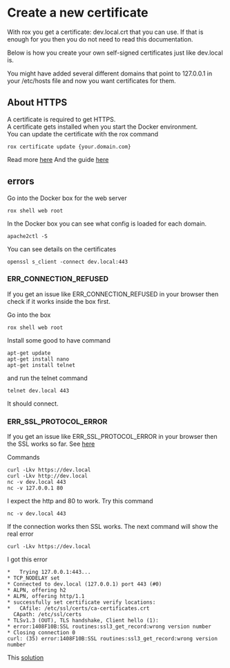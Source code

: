 # Create a new certificate

With rox you get a certificate: dev.local.crt that you can use.
If that is enough for you then you do not need to read this documentation.

Below is how you create your own self-signed certificates just like dev.local is.

You might have added several different domains that point to 127.0.0.1 in your /etc/hosts file and now you want certificates for them.

## About HTTPS
A certificate is required to get HTTPS.  
A certificate gets installed when you start the Docker environment.  
You can update the certificate with the rox command  

```
rox certificate update {your.domain.com} 
```

Read more [here](https://www.labeightyfour.com/2019/07/27/generate-keys-in-openssl-using-configuration-file/)
And the guide [here](https://www.charzam.com/?p=1455)

## errors

Go into the Docker box for the web server
```
rox shell web root 
```

In the Docker box you can see what config is loaded for each domain.
```
apache2ctl -S
```

You can see details on the certificates
``` 
openssl s_client -connect dev.local:443
```

### ERR_CONNECTION_REFUSED
If you get an issue like ERR_CONNECTION_REFUSED in your browser then check if it works inside the box first.

Go into the box
```
rox shell web root
```
Install some good to have command
```
apt-get update
apt-get install nano
apt-get install telnet
```
and run the telnet command
``` 
telnet dev.local 443
```
It should connect.

### ERR_SSL_PROTOCOL_ERROR
If you get an issue like ERR_SSL_PROTOCOL_ERROR in your browser then the SSL works so far.
See [here](https://stackoverflow.com/questions/63188013/localhost-sent-an-invalid-response-even-though-i-use-a-self-signed-certificate)

Commands
```
curl -Lkv https://dev.local
curl -Lkv http://dev.local
nc -v dev.local 443
nc -v 127.0.0.1 80 
```
I expect the http and 80 to work. Try this command
``` 
nc -v dev.local 443
```
If the connection works then SSL works. The next command will show the real error 
```
curl -Lkv https://dev.local
```
I got this error
```
*   Trying 127.0.0.1:443...
* TCP_NODELAY set
* Connected to dev.local (127.0.0.1) port 443 (#0)
* ALPN, offering h2
* ALPN, offering http/1.1
* successfully set certificate verify locations:
*   CAfile: /etc/ssl/certs/ca-certificates.crt
  CApath: /etc/ssl/certs
* TLSv1.3 (OUT), TLS handshake, Client hello (1):
* error:1408F10B:SSL routines:ssl3_get_record:wrong version number
* Closing connection 0
curl: (35) error:1408F10B:SSL routines:ssl3_get_record:wrong version number
```
This [solution](https://stackoverflow.com/questions/50840101/curl-35-error1408f10bssl-routinesssl3-get-recordwrong-version-number)